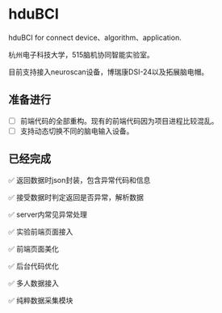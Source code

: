 # hduBCI
hduBCI for connect device、algorithm、application.

杭州电子科技大学，515脑机协同智能实验室。

目前支持接入neuroscan设备，博瑞康DSI-24以及拓展脑电帽。
## 准备进行
- [ ] 前端代码的全部重构。现有的前端代码因为项目进程比较混乱。
- [ ] 支持动态切换不同的脑电输入设备。

## 已经完成
✅ 返回数据时json封装，包含异常代码和信息

✅ 接受数据时判定返回是否异常，解析数据

✅ server内常见异常处理

✅ 实验前端页面接入

✅ 前端页面美化

✅ 后台代码优化

✅ 多人数据接入

✅ 纯粹数据采集模块
